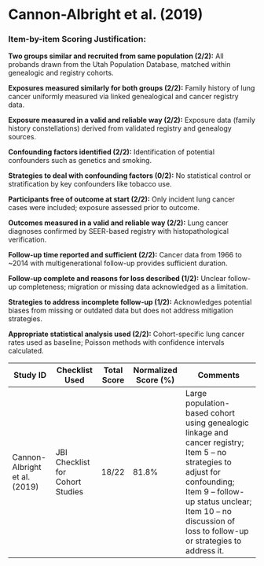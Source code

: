 # Cannon-Albright et al. (2019)

### Item-by-item Scoring Justification:

**Two groups similar and recruited from same population (2/2):** All probands drawn from the Utah Population Database, matched within genealogic and registry cohorts.

**Exposures measured similarly for both groups (2/2):** Family history of lung cancer uniformly measured via linked genealogical and cancer registry data.

**Exposure measured in a valid and reliable way (2/2):** Exposure data (family history constellations) derived from validated registry and genealogy sources.

**Confounding factors identified (2/2):** Identification of potential confounders such as genetics and smoking.

**Strategies to deal with confounding factors (0/2):** No statistical control or stratification by key confounders like tobacco use.

**Participants free of outcome at start (2/2):** Only incident lung cancer cases were included; exposure assessed prior to outcome.

**Outcomes measured in a valid and reliable way (2/2):** Lung cancer diagnoses confirmed by SEER-based registry with histopathological verification.

**Follow-up time reported and sufficient (2/2):** Cancer data from 1966 to ~2014 with multigenerational follow-up provides sufficient duration.

**Follow-up complete and reasons for loss described (1/2):** Unclear follow-up completeness; migration or missing data acknowledged as a limitation.

**Strategies to address incomplete follow-up (1/2):** Acknowledges potential biases from missing or outdated data but does not address mitigation strategies.

**Appropriate statistical analysis used (2/2):** Cohort-specific lung cancer rates used as baseline; Poisson methods with confidence intervals calculated.

| Study ID | Checklist Used | Total Score | Normalized Score (%) | Comments |
| --- | --- | --- | --- | --- |
| Cannon-Albright et al. (2019) | JBI Checklist for Cohort Studies | 18/22 | 81.8% | Large population-based cohort using genealogic linkage and cancer registry; Item 5 – no strategies to adjust for confounding; Item 9 – follow-up status unclear; Item 10 – no discussion of loss to follow-up or strategies to address it. |
